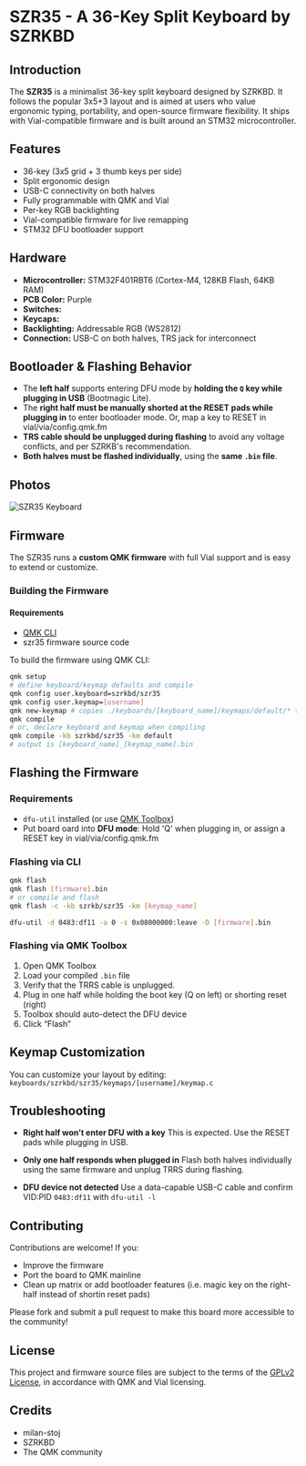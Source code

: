 # SZR35 - A 36-Key Split Keyboard by SZRKBD

## Introduction

The **SZR35** is a minimalist 36-key split keyboard designed by SZRKBD. It follows the popular 3x5+3 layout and is aimed at users who value ergonomic typing, portability, and open-source firmware flexibility. It ships with Vial-compatible firmware and is built around an STM32 microcontroller.


## Features

- 36-key (3x5 grid + 3 thumb keys per side)
- Split ergonomic design
- USB-C connectivity on both halves
- Fully programmable with QMK and Vial
- Per-key RGB backlighting
- Vial-compatible firmware for live remapping
- STM32 DFU bootloader support


## Hardware

- **Microcontroller:** STM32F401RBT6 (Cortex-M4, 128KB Flash, 64KB RAM)
- **PCB Color:** Purple
- **Switches:**
- **Keycaps:**
- **Backlighting:** Addressable RGB (WS2812)
- **Connection:** USB-C on both halves, TRS jack for interconnect


## Bootloader & Flashing Behavior

- The **left half** supports entering DFU mode by **holding the `Q` key while plugging in USB** (Bootmagic Lite).
- The **right half must be manually shorted at the RESET pads while plugging in** to enter bootloader mode. Or, map a key to RESET in vial/via/config.qmk.fm
- **TRS cable should be unplugged during flashing** to avoid any voltage conflicts, and per SZRKB's recommendation.
- **Both halves must be flashed individually**, using the **same `.bin` file**.


## Photos

![SZR35 Keyboard](https://i.ibb.co/ccbnBkRq/photos.png)


## Firmware

The SZR35 runs a **custom QMK firmware** with full Vial support and is easy to extend or customize.

### Building the Firmware

#### Requirements

- [QMK CLI](https://docs.qmk.fm/#/newbs/getting_started)
- szr35 firmware source code

To build the firmware using QMK CLI:

```bash
qmk setup
# define keyboard/keymap defaults and compile
qmk config user.keyboard=szrkbd/szr35
qmk config user.keymap=[username]
qmk new-keymap # copies ./keyboards/[keyboard_name]/keymaps/default/* to ./keyboards/[keyboard_name]/keymaps/[username]
qmk compile
# or, declare keyboard and keymap when compiling
qmk compile -kb szrkbd/szr35 -km default
# output is [keyboard_name]_[keymap_name].bin
```

## Flashing the Firmware

### Requirements

- `dfu-util` installed (or use [QMK Toolbox](https://qmk.fm/toolbox/))
- Put board oard into **DFU mode**: Hold 'Q' when plugging in, or assign a RESET key in vial/via/config.qmk.fm

### Flashing via CLI

```bash
qmk flash
qmk flash [firmware].bin
# or compile and flash
qmk flash -c -kb szrkb/szr35 -km [keymap_name]
```

```bash
dfu-util -d 0483:df11 -a 0 -s 0x08000000:leave -D [firmware].bin
```

### Flashing via QMK Toolbox

1. Open QMK Toolbox
2. Load your compiled `.bin` file
3. Verify that the TRRS cable is unplugged.
4. Plug in one half while holding the boot key (Q on left) or shorting reset (right)
5. Toolbox should auto-detect the DFU device
6. Click “Flash”

## Keymap Customization

You can customize your layout by editing: `keyboards/szrkbd/szr35/keymaps/[username]/keymap.c`


## Troubleshooting

- **Right half won’t enter DFU with a key**
  This is expected. Use the RESET pads while plugging in USB.

- **Only one half responds when plugged in**
  Flash both halves individually using the same firmware and unplug TRRS during flashing.

- **DFU device not detected**
  Use a data-capable USB-C cable and confirm VID:PID `0483:df11` with `dfu-util -l`


## Contributing

Contributions are welcome! If you:
- Improve the firmware
- Port the board to QMK mainline
- Clean up matrix or add bootloader features (i.e. magic key on the right-half instead of shortin reset pads)

Please fork and submit a pull request to make this board more accessible to the community!


## License

This project and firmware source files are subject to the terms of the [GPLv2 License](https://www.gnu.org/licenses/old-licenses/gpl-2.0.html), in accordance with QMK and Vial licensing.


## Credits

- milan-stoj
- SZRKBD
- The QMK community
